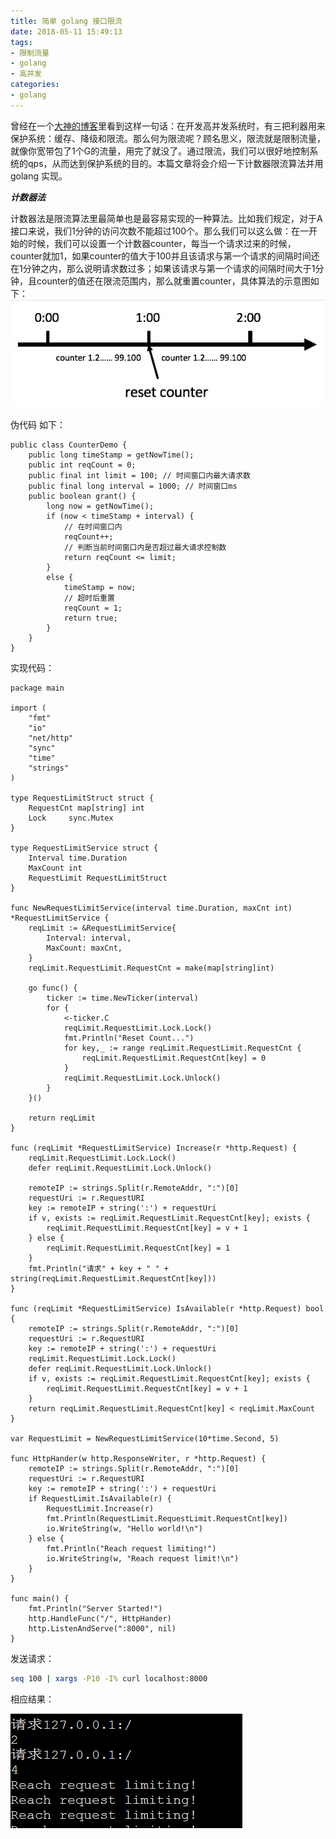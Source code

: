 ```yaml
---
title: 简单 golang 接口限流
date: 2018-05-11 15:49:13
tags: 
- 限制流量
- golang 
- 高并发
categories:
- golang
---
```


曾经在一个[大神的博客](http://jinnianshilongnian.iteye.com/blog/2305117)里看到这样一句话：在开发高并发系统时，有三把利器用来保护系统：缓存、降级和限流。那么何为限流呢？顾名思义，限流就是限制流量，就像你宽带包了1个G的流量，用完了就没了。通过限流，我们可以很好地控制系统的qps，从而达到保护系统的目的。本篇文章将会介绍一下计数器限流算法并用golang 实现。

***计数器法***

计数器法是限流算法里最简单也是最容易实现的一种算法。比如我们规定，对于A接口来说，我们1分钟的访问次数不能超过100个。那么我们可以这么做：在一开始的时候，我们可以设置一个计数器counter，每当一个请求过来的时候，counter就加1，如果counter的值大于100并且该请求与第一个请求的间隔时间还在1分钟之内，那么说明请求数过多；如果该请求与第一个请求的间隔时间大于1分钟，且counter的值还在限流范围内，那么就重置counter，具体算法的示意图如下：
![计数器算法](/source/limitqps.png)

伪代码 如下：
```golang
public class CounterDemo {
    public long timeStamp = getNowTime();
    public int reqCount = 0;
    public final int limit = 100; // 时间窗口内最大请求数
    public final long interval = 1000; // 时间窗口ms
    public boolean grant() {
        long now = getNowTime();
        if (now < timeStamp + interval) {
            // 在时间窗口内
            reqCount++;
            // 判断当前时间窗口内是否超过最大请求控制数
            return reqCount <= limit;
        }
        else {
            timeStamp = now;
            // 超时后重置
            reqCount = 1;
            return true;
        }
    }
}
```

实现代码：
```golang
package main

import (
	"fmt"
	"io"
	"net/http"
	"sync"
	"time"
	"strings"
)

type RequestLimitStruct struct {
	RequestCnt map[string] int
	Lock     sync.Mutex
}

type RequestLimitService struct {
	Interval time.Duration
	MaxCount int
	RequestLimit RequestLimitStruct
}

func NewRequestLimitService(interval time.Duration, maxCnt int) *RequestLimitService {
	reqLimit := &RequestLimitService{
		Interval: interval,
		MaxCount: maxCnt,
	}
	reqLimit.RequestLimit.RequestCnt = make(map[string]int)

	go func() {
		ticker := time.NewTicker(interval)
		for {
			<-ticker.C
			reqLimit.RequestLimit.Lock.Lock()
			fmt.Println("Reset Count...")
			for key,_ := range reqLimit.RequestLimit.RequestCnt {
				reqLimit.RequestLimit.RequestCnt[key] = 0
			}
			reqLimit.RequestLimit.Lock.Unlock()
		}
	}()

	return reqLimit
}

func (reqLimit *RequestLimitService) Increase(r *http.Request) {
	reqLimit.RequestLimit.Lock.Lock()
	defer reqLimit.RequestLimit.Lock.Unlock()

	remoteIP := strings.Split(r.RemoteAddr, ":")[0]
	requestUri := r.RequestURI
	key := remoteIP + string(':') + requestUri
	if v, exists := reqLimit.RequestLimit.RequestCnt[key]; exists {
		reqLimit.RequestLimit.RequestCnt[key] = v + 1
	} else {
		reqLimit.RequestLimit.RequestCnt[key] = 1
	}
	fmt.Println("请求" + key + " " + string(reqLimit.RequestLimit.RequestCnt[key]))
}

func (reqLimit *RequestLimitService) IsAvailable(r *http.Request) bool {
	remoteIP := strings.Split(r.RemoteAddr, ":")[0]
	requestUri := r.RequestURI
	key := remoteIP + string(':') + requestUri
	reqLimit.RequestLimit.Lock.Lock()
	defer reqLimit.RequestLimit.Lock.Unlock()
	if v, exists := reqLimit.RequestLimit.RequestCnt[key]; exists {
		reqLimit.RequestLimit.RequestCnt[key] = v + 1
	}
	return reqLimit.RequestLimit.RequestCnt[key] < reqLimit.MaxCount
}

var RequestLimit = NewRequestLimitService(10*time.Second, 5)

func HttpHander(w http.ResponseWriter, r *http.Request) {
	remoteIP := strings.Split(r.RemoteAddr, ":")[0]
	requestUri := r.RequestURI
	key := remoteIP + string(':') + requestUri
	if RequestLimit.IsAvailable(r) {
		RequestLimit.Increase(r)
		fmt.Println(RequestLimit.RequestLimit.RequestCnt[key])
		io.WriteString(w, "Hello world!\n")
	} else {
		fmt.Println("Reach request limiting!")
		io.WriteString(w, "Reach request limit!\n")
	}
}

func main() {
	fmt.Println("Server Started!")
	http.HandleFunc("/", HttpHander)
	http.ListenAndServe(":8000", nil)
}

```


发送请求：
```bash
seq 100 | xargs -P10 -I% curl localhost:8000
```

相应结果：

![相应结果](/source/qpslimitresult.png)



